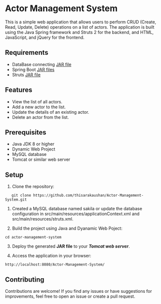 # **Actor Management System**

This is a simple web application that allows users to perform CRUD (Create, Read, Update, Delete) operations on a list of actors. The application is built using the Java Spring framework and Struts 2 for the backend, and HTML, JavaScript, and jQuery for the frontend.

##  Requirements

- DataBase connecting [JAR file](http://www.java2s.com/Code/Jar/m/Downloadmysqlconnectorjar.htm)
- Spring Boot [JAR files](http://www.java2s.com/example/jar/s/download-springboot153releasejar-file.html)
- Struts [JAR file](http://www.java2s.com/Code/Jar/s/Downloadstrutscore1310jar.htm#google_vignette)

## Features

- View the list of all actors.
- Add a new actor to the list.
- Update the details of an existing actor.
- Delete an actor from the list.

## Prerequisites

- Java JDK 8 or higher
- Dynamic Web Project
- MySQL database
- Tomcat or similar web server

## Setup

1. Clone the repository:

```
   git clone https://github.com/thisarakaushan/Actor-Management-System.git
```
1. Created a MySQL database named sakila or update the database configuration in src/main/resources/applicationContext.xml and src/main/resources/struts.xml.

2. Build the project using Java and Dyanamic Web Poject:

```
cd actor-management-system
```

3. Deploy the generated **JAR file** to your _**Tomcat web server**_.

4. Access the application in your browser:
```
http://localhost:8080/Actor-Management-System/
```

## Contributing

Contributions are welcome! If you find any issues or have suggestions for improvements, feel free to open an issue or create a pull request.
